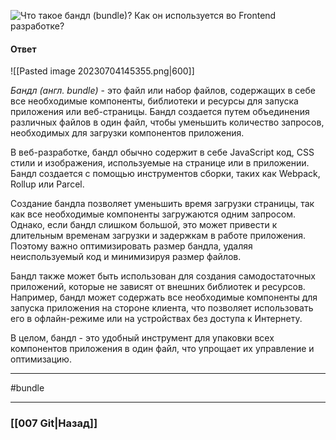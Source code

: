 ![Что такое бандл (bundle)? Как он используется во Frontend разработке?](https://youtu.be/Sw4BlFLj2dg?t=723)

#### Ответ

![[Pasted image 20230704145355.png|600]]

*Бандл (англ. bundle)* - это файл или набор файлов, содержащих в себе все необходимые компоненты, библиотеки и ресурсы для запуска приложения или веб-страницы. Бандл создается путем объединения различных файлов в один файл, чтобы уменьшить количество запросов, необходимых для загрузки компонентов приложения.

В веб-разработке, бандл обычно содержит в себе JavaScript код, CSS стили и изображения, используемые на странице или в приложении. Бандл создается с помощью инструментов сборки, таких как Webpack, Rollup или Parcel.

Создание бандла позволяет уменьшить время загрузки страницы, так как все необходимые компоненты загружаются одним запросом. Однако, если бандл слишком большой, это может привести к длительным временам загрузки и задержкам в работе приложения. Поэтому важно оптимизировать размер бандла, удаляя неиспользуемый код и минимизируя размер файлов.

Бандл также может быть использован для создания самодостаточных приложений, которые не зависят от внешних библиотек и ресурсов. Например, бандл может содержать все необходимые компоненты для запуска приложения на стороне клиента, что позволяет использовать его в офлайн-режиме или на устройствах без доступа к Интернету.

В целом, бандл - это удобный инструмент для упаковки всех компонентов приложения в один файл, что упрощает их управление и оптимизацию.

___
#bundle

___

### [[007 Git|Назад]]